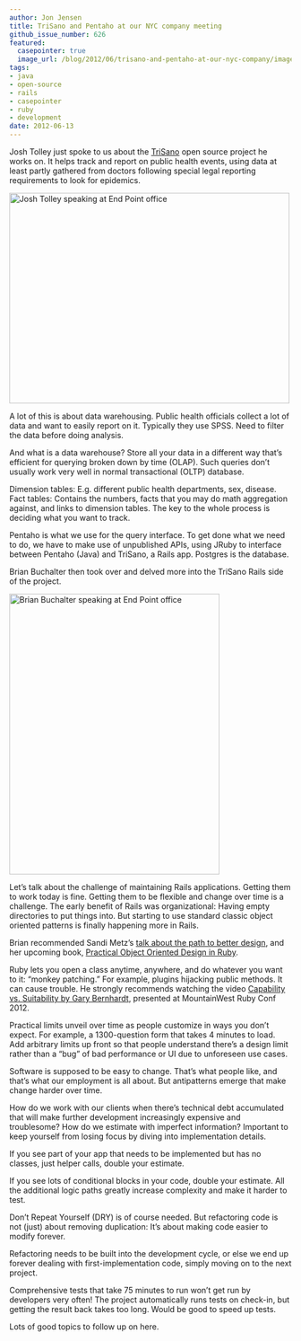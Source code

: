 ```yaml
---
author: Jon Jensen
title: TriSano and Pentaho at our NYC company meeting
github_issue_number: 626
featured:
  casepointer: true
  image_url: /blog/2012/06/trisano-and-pentaho-at-our-nyc-company/image-0.jpeg
tags:
- java
- open-source
- rails
- casepointer
- ruby
- development
date: 2012-06-13
---
```


Josh Tolley just spoke to us about the [TriSano](https://web.archive.org/web/20120723110816/http://www.trisano.com/) open source project he works on. It helps track and report on public health events, using data at least partly gathered from doctors following special legal reporting requirements to look for epidemics.

<a href="https://www.flickr.com/photos/80083124@N08/7183675839/"><img alt="Josh Tolley speaking at End Point office" height="375" src="/blog/2012/06/trisano-and-pentaho-at-our-nyc-company/image-0.jpeg" width="500"/></a>

A lot of this is about data warehousing. Public health officials collect a lot of data and want to easily report on it. Typically they use SPSS. Need to filter the data before doing analysis.

And what is a data warehouse? Store all your data in a different way that’s efficient for querying broken down by time (OLAP). Such queries don’t usually work very well in normal transactional (OLTP) database.

Dimension tables: E.g. different public health departments, sex, disease. Fact tables: Contains the numbers, facts that you may do math aggregation against, and links to dimension tables. The key to the whole process is deciding what you want to track.

Pentaho is what we use for the query interface. To get done what we need to do, we have to make use of unpublished APIs, using JRuby to interface between Pentaho (Java) and TriSano, a Rails app. Postgres is the database.

Brian Buchalter then took over and delved more into the TriSano Rails side of the project.

<a href="https://www.flickr.com/photos/80083124@N08/7368955894/"><img alt="Brian Buchalter speaking at End Point office" height="500" src="/blog/2012/06/trisano-and-pentaho-at-our-nyc-company/image-1.jpeg" width="375"/></a>

Let’s talk about the challenge of maintaining Rails applications. Getting them to work today is fine. Getting them to be flexible and change over time is a challenge. The early benefit of Rails was organizational: Having empty directories to put things into. But starting to use standard classic object oriented patterns is finally happening more in Rails.

Brian recommended Sandi Metz’s [talk about the path to better design](https://vimeo.com/26330100), and her upcoming book, [Practical Object Oriented Design in Ruby](https://www.amazon.com/Practical-Object-Oriented-Design-Ruby/dp/0321721330).

Ruby lets you open a class anytime, anywhere, and do whatever you want to it: “monkey patching.” For example, plugins hijacking public methods. It can cause trouble. He strongly recommends watching the video [Capability vs. Suitability by Gary Bernhardt](https://www.youtube.com/watch?v=NftT6HWFgq0), presented at MountainWest Ruby Conf 2012.

Practical limits unveil over time as people customize in ways you don’t expect. For example, a 1300-question form that takes 4 minutes to load. Add arbitrary limits up front so that people understand there’s a design limit rather than a “bug” of bad performance or UI due to unforeseen use cases.

Software is supposed to be easy to change. That’s what people like, and that’s what our employment is all about. But antipatterns emerge that make change harder over time.

How do we work with our clients when there’s technical debt accumulated that will make further development increasingly expensive and troublesome? How do we estimate with imperfect information? Important to keep yourself from losing focus by diving into implementation details.

If you see part of your app that needs to be implemented but has no classes, just helper calls, double your estimate.

If you see lots of conditional blocks in your code, double your estimate. All the additional logic paths greatly increase complexity and make it harder to test.

Don’t Repeat Yourself (DRY) is of course needed. But refactoring code is not (just) about removing duplication: It’s about making code easier to modify forever.

Refactoring needs to be built into the development cycle, or else we end up forever dealing with first-implementation code, simply moving on to the next project.

Comprehensive tests that take 75 minutes to run won’t get run by developers very often! The project automatically runs tests on check-in, but getting the result back takes too long. Would be good to speed up tests.

Lots of good topics to follow up on here.
